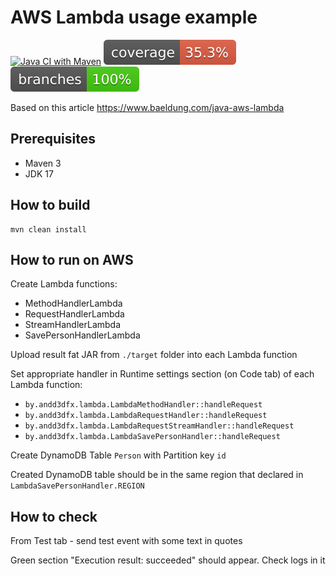 
# AWS Lambda usage example

[![Java CI with Maven](https://github.com/andrei-punko/aws-lambda/actions/workflows/maven.yml/badge.svg)](https://github.com/andrei-punko/aws-lambda/actions/workflows/maven.yml)
[![Coverage](.github/badges/jacoco.svg)](https://github.com/andrei-punko/aws-lambda/actions/workflows/gradle.yml)
[![Branches](.github/badges/branches.svg)](https://github.com/andrei-punko/aws-lambda/actions/workflows/gradle.yml)

Based on this article https://www.baeldung.com/java-aws-lambda

## Prerequisites
- Maven 3
- JDK 17

## How to build
    mvn clean install

## How to run on AWS

Create Lambda functions:
- MethodHandlerLambda
- RequestHandlerLambda
- StreamHandlerLambda
- SavePersonHandlerLambda

Upload result fat JAR from `./target` folder into each Lambda function

Set appropriate handler in Runtime settings section (on Code tab) of each Lambda function:
- `by.andd3dfx.lambda.LambdaMethodHandler::handleRequest`
- `by.andd3dfx.lambda.LambdaRequestHandler::handleRequest`
- `by.andd3dfx.lambda.LambdaRequestStreamHandler::handleRequest`
- `by.andd3dfx.lambda.LambdaSavePersonHandler::handleRequest`

Create DynamoDB Table `Person` with Partition key `id`

Created DynamoDB table should be in the same region that declared in `LambdaSavePersonHandler.REGION`

## How to check
From Test tab - send test event with some text in quotes

Green section "Execution result: succeeded" should appear. Check logs in it
